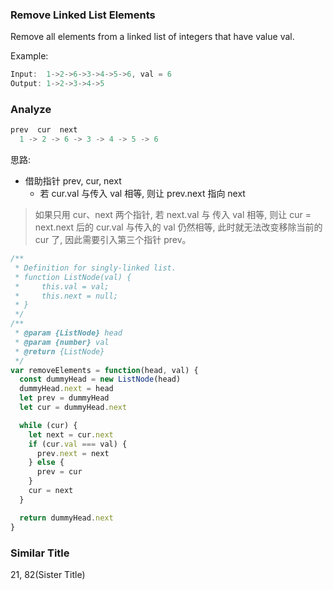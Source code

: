 <!--
abbrlink: nzetbppy
-->

### Remove Linked List Elements

Remove all elements from a linked list of integers that have value val.

Example:

```js
Input:  1->2->6->3->4->5->6, val = 6
Output: 1->2->3->4->5
```

### Analyze

```js
prev  cur  next
  1 -> 2 -> 6 -> 3 -> 4 -> 5 -> 6
```

思路:

* 借助指针 prev, cur, next
  * 若 cur.val 与传入 val 相等, 则让 prev.next 指向 next

> 如果只用 cur、next 两个指针, 若 next.val 与 传入 val 相等, 则让 cur = next.next 后的 cur.val 与传入的 val 仍然相等, 此时就无法改变移除当前的 cur 了, 因此需要引入第三个指针 prev。

```js
/**
 * Definition for singly-linked list.
 * function ListNode(val) {
 *     this.val = val;
 *     this.next = null;
 * }
 */
/**
 * @param {ListNode} head
 * @param {number} val
 * @return {ListNode}
 */
var removeElements = function(head, val) {
  const dummyHead = new ListNode(head)
  dummyHead.next = head
  let prev = dummyHead
  let cur = dummyHead.next

  while (cur) {
    let next = cur.next
    if (cur.val === val) {
      prev.next = next
    } else {
      prev = cur
    }
    cur = next
  }

  return dummyHead.next
}
```

### Similar Title

21, 82(Sister Title)
